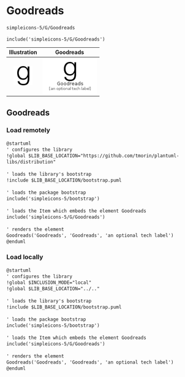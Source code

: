 # Goodreads


```text
simpleicons-5/G/Goodreads
```

```text
include('simpleicons-5/G/Goodreads')
```



| Illustration | Goodreads |
| :---: | :---: |
| ![illustration for Illustration](../../simpleicons-5/G/Goodreads.png) | ![illustration for Goodreads](../../simpleicons-5/G/Goodreads.Local.png) |




## Goodreads

### Load remotely
```plantuml
@startuml
' configures the library
!global $LIB_BASE_LOCATION="https://github.com/tmorin/plantuml-libs/distribution"

' loads the library's bootstrap
!include $LIB_BASE_LOCATION/bootstrap.puml

' loads the package bootstrap
include('simpleicons-5/bootstrap')

' loads the Item which embeds the element Goodreads
include('simpleicons-5/G/Goodreads')

' renders the element
Goodreads('Goodreads', 'Goodreads', 'an optional tech label')
@enduml
```

### Load locally
```plantuml
@startuml
' configures the library
!global $INCLUSION_MODE="local"
!global $LIB_BASE_LOCATION="../.."

' loads the library's bootstrap
!include $LIB_BASE_LOCATION/bootstrap.puml

' loads the package bootstrap
include('simpleicons-5/bootstrap')

' loads the Item which embeds the element Goodreads
include('simpleicons-5/G/Goodreads')

' renders the element
Goodreads('Goodreads', 'Goodreads', 'an optional tech label')
@enduml
```

